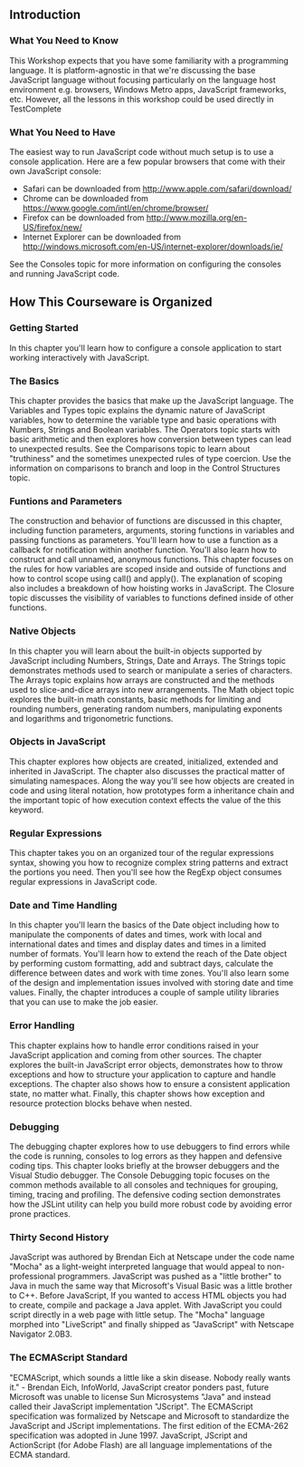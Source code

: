 Introduction
------------
### What You Need to Know

This Workshop expects that you have some familiarity with a programming language.
It is platform-agnostic in that we're discussing the base JavaScript language
without focusing particularly on the language host environment e.g. browsers, Windows
Metro apps, JavaScript frameworks, etc.  However, all the lessons in this workshop could be used directly in TestComplete

### What You Need to Have

The easiest way to run JavaScript code without much setup is to use a console application.
Here are a few popular browsers that come with their own JavaScript console:
- Safari can be downloaded from http://www.apple.com/safari/download/
- Chrome can be downloaded from https://www.google.com/intl/en/chrome/browser/
- Firefox can be downloaded from http://www.mozilla.org/en-US/firefox/new/
- Internet Explorer can be downloaded from http://windows.microsoft.com/en-US/internet-explorer/downloads/ie/

See the Consoles topic for more information on configuring the consoles and running
JavaScript code.

## How This Courseware is Organized

### Getting Started

In this chapter you'll learn how to configure a console application to start working
interactively with JavaScript.

### The Basics

This chapter provides the basics that make up the JavaScript language. The Variables and
Types topic explains the dynamic nature of JavaScript variables, how to determine the
variable type and basic operations with Numbers, Strings and Boolean variables. The
Operators topic starts with basic arithmetic and then explores how conversion between
types can lead to unexpected results. See the Comparisons topic to learn about
"truthiness" and the sometimes unexpected rules of type coercion. Use the information on
comparisons to branch and loop in the Control Structures topic.

### Funtions and Parameters

The construction and behavior of functions are discussed in this chapter, including
function parameters, arguments, storing functions in variables and passing functions as
parameters. You'll learn how to use a function as a callback for notification within another
function. You'll also learn how to construct and call unnamed, anonymous functions. This
chapter focuses on the rules for how variables are scoped inside and outside of functions
and how to control scope using call() and apply(). The explanation of scoping also
includes a breakdown of how hoisting works in JavaScript. The Closure topic discusses the
visibility of variables to functions defined inside of other functions.

### Native Objects

In this chapter you will learn about the built-in objects supported by JavaScript including
Numbers, Strings, Date and Arrays. The Strings topic demonstrates methods used to
search or manipulate a series of characters. The Arrays topic explains how arrays are
constructed and the methods used to slice-and-dice arrays into new arrangements. The
Math object topic explores the built-in math constants, basic methods for limiting and
rounding numbers, generating random numbers, manipulating exponents and logarithms
and trigonometric functions.

### Objects in JavaScript

This chapter explores how objects are created, initialized, extended and inherited in
JavaScript. The chapter also discusses the practical matter of simulating namespaces.
Along the way you'll see how objects are created in code and using literal notation, how
prototypes form a inheritance chain and the important topic of how execution context
effects the value of the this keyword.

### Regular Expressions

This chapter takes you on an organized tour of the regular expressions syntax, showing you
how to recognize complex string patterns and extract the portions you need. Then you'll
see how the RegExp object consumes regular expressions in JavaScript code.

### Date and Time Handling

In this chapter you'll learn the basics of the Date object including how to manipulate the
components of dates and times, work with local and international dates and times and
display dates and times in a limited number of formats. You'll learn how to extend the
reach of the Date object by performing custom formatting, add and subtract days,
calculate the difference between dates and work with time zones. You'll also learn some of
the design and implementation issues involved with storing date and time values. Finally,
the chapter introduces a couple of sample utility libraries that you can use to make the job
easier.

### Error Handling

This chapter explains how to handle error conditions raised in your JavaScript application
and coming from other sources. The chapter explores the built-in JavaScript error objects,
demonstrates how to throw exceptions and how to structure your application to capture
and handle exceptions. The chapter also shows how to ensure a consistent application
state, no matter what. Finally, this chapter shows how exception and resource protection
blocks behave when nested.

### Debugging

The debugging chapter explores how to use debuggers to find errors while the code is
running, consoles to log errors as they happen and defensive coding tips. This chapter
looks briefly at the browser debuggers and the Visual Studio debugger. The Console
Debugging topic focuses on the common methods available to all consoles and
techniques for grouping, timing, tracing and profiling. The defensive coding section
demonstrates how the JSLint utility can help you build more robust code by avoiding error
prone practices.

### Thirty Second History

JavaScript was authored by Brendan Eich at Netscape under the code name "Mocha" as a
light-weight interpreted language that would appeal to non-professional programmers.
JavaScript was pushed as a "little brother" to Java in much the same way that Microsoft's
Visual Basic was a little brother to C++. Before JavaScript, If you wanted to access HTML
objects you had to create, compile and package a Java applet. With JavaScript you could
script directly in a web page with little setup. The "Mocha" language morphed into
"LiveScript" and finally shipped as "JavaScript" with Netscape Navigator 2.0B3.

### The ECMAScript Standard
"ECMAScript, which sounds a little like a skin disease. Nobody really wants it." - Brendan Eich, InfoWorld, JavaScript creator ponders past, future
Microsoft was unable to license Sun Microsystems "Java" and instead called their
JavaScript implementation "JScript". The ECMAScript specification was formalized by
Netscape and Microsoft to standardize the JavaScript and JScript implementations. The
first edition of the ECMA-262 specification was adopted in June 1997. JavaScript, JScript
and ActionScript (for Adobe Flash) are all language implementations of the ECMA
standard.